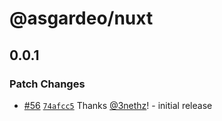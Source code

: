 # @asgardeo/nuxt

## 0.0.1

### Patch Changes

- [#56](https://github.com/asgardeo/web-ui-sdks/pull/56)
  [`74afcc5`](https://github.com/asgardeo/web-ui-sdks/commit/74afcc5bbf3dcfd8a2ec0c0026b709eafbe609a1) Thanks
  [@3nethz](https://github.com/3nethz)! - initial release
